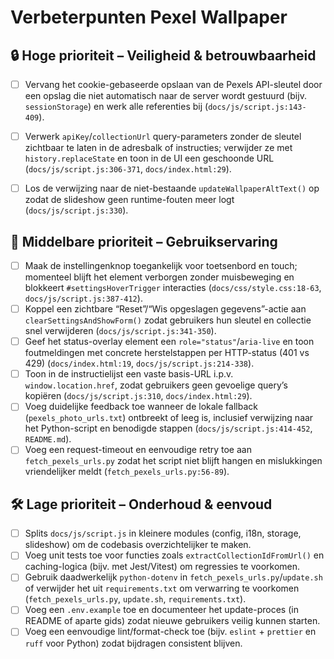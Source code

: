 # Verbeterpunten Pexel Wallpaper

## 🔒 Hoge prioriteit – Veiligheid & betrouwbaarheid
- [ ] Vervang het cookie-gebaseerde opslaan van de Pexels API-sleutel door een opslag die niet automatisch naar de server wordt gestuurd (bijv. `sessionStorage`) en werk alle referenties bij (`docs/js/script.js:143-409`).
- [ ] Verwerk `apiKey`/`collectionUrl` query-parameters zonder de sleutel zichtbaar te laten in de adresbalk of instructies; verwijder ze met `history.replaceState` en toon in de UI een geschoonde URL (`docs/js/script.js:306-371`, `docs/index.html:29`).
- [ ] Los de verwijzing naar de niet-bestaande `updateWallpaperAltText()` op zodat de slideshow geen runtime-fouten meer logt (`docs/js/script.js:330`).


## 🧭 Middelbare prioriteit – Gebruikservaring
- [ ] Maak de instellingenknop toegankelijk voor toetsenbord en touch; momenteel blijft het element verborgen zonder muisbeweging en blokkeert `#settingsHoverTrigger` interacties (`docs/css/style.css:18-63`, `docs/js/script.js:387-412`).
- [ ] Koppel een zichtbare “Reset”/“Wis opgeslagen gegevens”-actie aan `clearSettingsAndShowForm()` zodat gebruikers hun sleutel en collectie snel verwijderen (`docs/js/script.js:341-350`).
- [ ] Geef het status-overlay element een `role="status"`/`aria-live` en toon foutmeldingen met concrete herstelstappen per HTTP-status (401 vs 429) (`docs/index.html:19`, `docs/js/script.js:214-338`).
- [ ] Toon in de instructielijst een vaste basis-URL i.p.v. `window.location.href`, zodat gebruikers geen gevoelige query’s kopiëren (`docs/js/script.js:310`, `docs/index.html:29`).
- [ ] Voeg duidelijke feedback toe wanneer de lokale fallback (`pexels_photo_urls.txt`) ontbreekt of leeg is, inclusief verwijzing naar het Python-script en benodigde stappen (`docs/js/script.js:414-452`, `README.md`).
- [ ] Voeg een request-timeout en eenvoudige retry toe aan `fetch_pexels_urls.py` zodat het script niet blijft hangen en mislukkingen vriendelijker meldt (`fetch_pexels_urls.py:56-89`).

## 🛠 Lage prioriteit – Onderhoud & eenvoud
- [ ] Splits `docs/js/script.js` in kleinere modules (config, i18n, storage, slideshow) om de codebasis overzichtelijker te maken.
- [ ] Voeg unit tests toe voor functies zoals `extractCollectionIdFromUrl()` en caching-logica (bijv. met Jest/Vitest) om regressies te voorkomen.
- [ ] Gebruik daadwerkelijk `python-dotenv` in `fetch_pexels_urls.py`/`update.sh` of verwijder het uit `requirements.txt` om verwarring te voorkomen (`fetch_pexels_urls.py`, `update.sh`, `requirements.txt`).
- [ ] Voeg een `.env.example` toe en documenteer het update-proces (in README of aparte gids) zodat nieuwe gebruikers veilig kunnen starten.
- [ ] Voeg een eenvoudige lint/format-check toe (bijv. `eslint` + `prettier` en `ruff` voor Python) zodat bijdragen consistent blijven.
